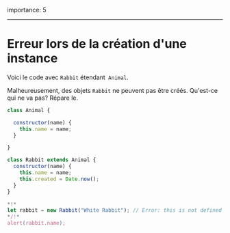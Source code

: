 importance: 5

---

# Erreur lors de la création d'une instance

Voici le code avec `Rabbit` étendant` Animal`.

Malheureusement, des objets `Rabbit` ne peuvent pas être créés. Qu'est-ce qui ne va pas? Répare le.
```js run
class Animal {

  constructor(name) {
    this.name = name;
  }

}

class Rabbit extends Animal {
  constructor(name) { 
    this.name = name;
    this.created = Date.now();
  }
}

*!*
let rabbit = new Rabbit("White Rabbit"); // Error: this is not defined
*/!*
alert(rabbit.name);
```
